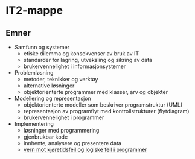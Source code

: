 # IT2-mappe

## Emner

- Samfunn og systemer
    - etiske dilemma og konsekvenser av bruk av IT
    - standarder for lagring, utveksling og sikring av data
    - brukervennelighet i informasjonsystemer
- Problemløsning
    - metoder, teknikker og verktøy
    - alternative løsninger
    - objektorienterte programmer med klasser, arv og objekter
- Modellering og representasjon
    - objektorienterte modeller som beskriver programstruktur (UML)
    - representasjon av programflyt med kontrollstrukturer (flytdiagram)
    - brukervennelighet i programmer
- Implementering
    - løsninger med programmering
    - gjenbrukbar kode
    - innhente, analysere og presentere data
    - [vern mot kjøretidsfeil og logiske feil i programmer](./implementering/feilhaandtering.md)